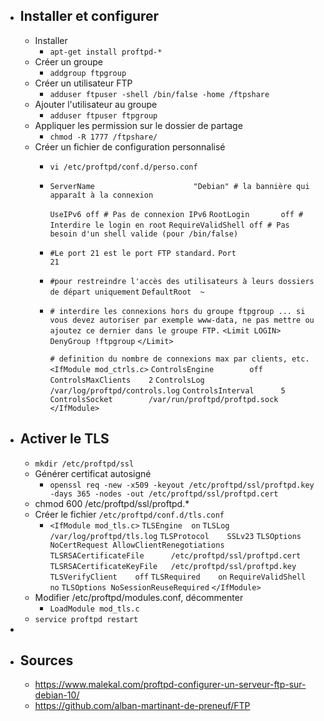 - ## Installer et configurer
	- Installer
		- `apt-get install proftpd-*`
	- Créer un groupe
		- `addgroup ftpgroup`
	- Créer un utilisateur FTP
		- `adduser ftpuser -shell /bin/false -home /ftpshare`
	- Ajouter l'utilisateur au groupe
		- `adduser ftpuser ftpgroup`
	- Appliquer les permission sur le dossier de partage
		- `chmod -R 1777 /ftpshare/`
	- Créer un fichier de configuration personnalisé
		- `vi /etc/proftpd/conf.d/perso.conf`
		- `ServerName                      "Debian" # la bannière qui apparaît à la connexion`
		  
		  `UseIPv6 off # Pas de connexion IPv6`
		  `RootLogin       off # Interdire le login en root`
		  `RequireValidShell off # Pas besoin d'un shell valide (pour /bin/false)`
		- `#Le port 21 est le port FTP standard.`
		  `Port                            21`
		- `#pour restreindre l'accès des utilisateurs à leurs dossiers de départ uniquement`
		  `DefaultRoot  ~`
		- `# interdire les connexions hors du groupe ftpgroup ... si vous devez autoriser par exemple www-data, ne pas mettre ou ajoutez ce dernier dans le groupe FTP.`
		  `<Limit LOGIN>`
		    `DenyGroup !ftpgroup`
		  `</Limit>`
		  
		  `# definition du nombre de connexions max par clients, etc.`
		  `<IfModule mod_ctrls.c>`
		  `ControlsEngine        off`
		  `ControlsMaxClients    2`
		  `ControlsLog           /var/log/proftpd/controls.log`
		  `ControlsInterval      5`
		  `ControlsSocket        /var/run/proftpd/proftpd.sock`
		  `</IfModule>`
- ## Activer le TLS
	- `mkdir /etc/proftpd/ssl`
	- Générer certificat autosigné
		- `openssl req -new -x509 -keyout /etc/proftpd/ssl/proftpd.key -days 365 -nodes -out /etc/proftpd/ssl/proftpd.cert`
	- chmod 600 /etc/proftpd/ssl/proftpd.*
	- Créer le fichier `/etc/proftpd/conf.d/tls.conf`
		- `<IfModule mod_tls.c>`
		  	`TLSEngine	on`
		  	`TLSLog		/var/log/proftpd/tls.log`
		  	`TLSProtocol	SSLv23`
		  	`TLSOptions	NoCertRequest AllowClientRenegotiations`
		  	`TLSRSACertificateFile		/etc/proftpd/ssl/proftpd.cert`
		  	`TLSRSACertificateKeyFile	/etc/proftpd/ssl/proftpd.key`
		  	`TLSVerifyClient	off`
		  	`TLSRequired	on`
		  	`RequireValidShell	no`
		  	`TLSOptions	NoSessionReuseRequired`
		  `</IfModule>`
	- Modifier /etc/proftpd/modules.conf, décommenter
		- `LoadModule mod_tls.c`
	- `service proftpd restart`
-
- ## Sources
	- https://www.malekal.com/proftpd-configurer-un-serveur-ftp-sur-debian-10/
	- https://github.com/alban-martinant-de-preneuf/FTP